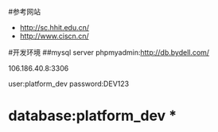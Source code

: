 #参考网站
* http://sc.hhit.edu.cn/
* http://www.ciscn.cn/

#开发环境
##mysql server
phpmyadmin:http://db.bydell.com/

106.186.40.8:3306

user:platform_dev password:DEV123

database:platform_dev
*
=

